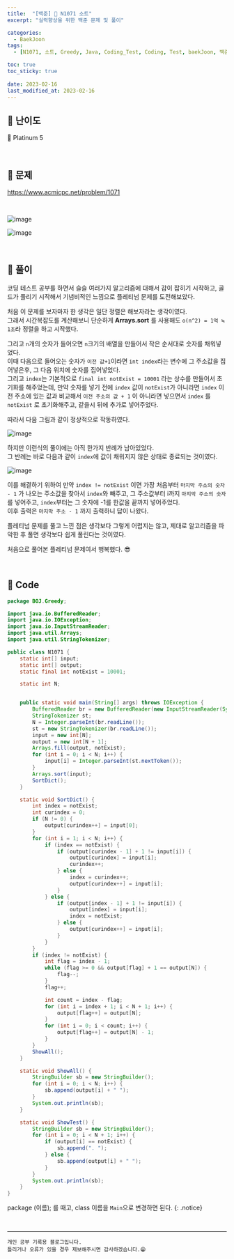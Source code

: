```yaml
---
title:  "[백준] 🏅 N1071 소트"
excerpt: "실력향상을 위한 백준 문제 및 풀이"

categories:
  - BaekJoon
tags:
  - [N1071, 소트, Greedy, Java, Coding_Test, Coding, Test, baekJoon, 백준]

toc: true
toc_sticky: true
 
date: 2023-02-16
last_modified_at: 2023-02-16
---
```


## 📌 난이도

  🏅 Platinum 5

<br>

## 📌 문제

<https://www.acmicpc.net/problem/1071>

<br>

![image](https://user-images.githubusercontent.com/37824506/219368616-0d63ce2f-7217-43d2-b6ed-f203206735cc.png)

![image](https://user-images.githubusercontent.com/37824506/219368674-ed6e366e-6f9c-4663-87a1-388ecb7a5c94.png)

<br>

## 📌 풀이  

코딩 테스트 공부를 하면서 슬슬 여러가지 알고리즘에 대해서 감이 잡히기 시작하고, 골드가 풀리기 시작해서 기념비적인 느낌으로 플레티넘 문제를 도전해보았다.  

처음 이 문제를 보자마자 한 생각은 일단 정렬은 해보자라는 생각이였다.  
그래서 시간복잡도를 계산해보니 단순하게 **Arrays.sort** 를 사용해도 `o(n^2) = 1억 ≒ 1초`라 정렬을 하고 시작했다.  

그리고 `n`개의 숫자가 들어오면 `n`크기의 배열을 만들어서 작은 순서대로 숫자를 채워넣었다.  
이때 다음으로 들어오는 숫자가 `이전 값+1`이라면 `int index`라는 변수에 그 주소값을 집어넣은후, 그 다음 위치에 숫자를 집어넣었다.  
그리고 `index`는 기본적으로 `final int notExist = 10001` 라는 상수를 만들어서 초기화를 해주었는데, 만약 숫자를 넣기 전에 `index` 값이 `notExist`가 아니라면 `index` 이전 주소에 있는 값과 비교해서 `이전 주소의 값 + 1` 이 아니라면 넣으면서 `index` 를 `notExist` 로 초기화해주고, 같을시 뒤에 추가로 넣어주었다.  

따라서 다음 그림과 같이 정상적으로 작동하였다.  

![image](https://user-images.githubusercontent.com/37824506/220398175-3a4394e4-8e17-4197-8781-e73872c087ac.png)  

하지만 이런식의 풀이에는 아직 한가지 반례가 남아있었다.  
그 반례는 바로 다음과 같이 `index`에 값이 채워지지 않은 상태로 종료되는 것이였다.  

![image](https://user-images.githubusercontent.com/37824506/220401099-dd6eb71e-4c6d-4be8-b6fa-10c648d928e5.png)

이를 해결하기 위하여 만약 `index != notExist` 이면 가장 처음부터 `마지막 주소의 숫자 - 1` 가 나오는 주소값을 찾아서 `index`와 빼주고, 그 주소값부터 i까지 `마지막 주소의 숫자`를 넣어주고, `index`부터는 그 숫자에 -1를 한값을 끝까지 넣어주었다.  
이후 출력은 `마지막 주소 - 1` 까지 출력하니 답이 나왔다.  

플레티넘 문제를 풀고 느낀 점은 생각보다 그렇게 어렵지는 않고, 제대로 알고리즘을 파악한 후 풀면 생각보다 쉽게 풀린다는 것이였다.  

처음으로 풀어본 플레티넘 문제여서 행복했다. 😎

<br>

## 📌 Code

```java
package BOJ.Greedy;

import java.io.BufferedReader;
import java.io.IOException;
import java.io.InputStreamReader;
import java.util.Arrays;
import java.util.StringTokenizer;

public class N1071 {
    static int[] input;
    static int[] output;
    static final int notExist = 10001;

    static int N;


    public static void main(String[] args) throws IOException {
        BufferedReader br = new BufferedReader(new InputStreamReader(System.in));
        StringTokenizer st;
        N = Integer.parseInt(br.readLine());
        st = new StringTokenizer(br.readLine());
        input = new int[N];
        output = new int[N + 1];
        Arrays.fill(output, notExist);
        for (int i = 0; i < N; i++) {
            input[i] = Integer.parseInt(st.nextToken());
        }
        Arrays.sort(input);
        SortDict();
    }

    static void SortDict() {
        int index = notExist;
        int curindex = 0;
        if (N != 0) {
            output[curindex++] = input[0];
        }
        for (int i = 1; i < N; i++) {
            if (index == notExist) {
                if (output[curindex - 1] + 1 != input[i]) {
                    output[curindex] = input[i];
                    curindex++;
                } else {
                    index = curindex++;
                    output[curindex++] = input[i];
                }
            } else {
                if (output[index - 1] + 1 != input[i]) {
                    output[index] = input[i];
                    index = notExist;
                } else {
                    output[curindex++] = input[i];
                }
            }
        }
        if (index != notExist) {
            int flag = index - 1;
            while (flag >= 0 && output[flag] + 1 == output[N]) {
                flag--;
            }
            flag++;

            int count = index - flag;
            for (int i = index + 1; i < N + 1; i++) {
                output[flag++] = output[N];
            }
            for (int i = 0; i < count; i++) {
                output[flag++] = output[N] - 1;
            }
        }
        ShowAll();
    }

    static void ShowAll() {
        StringBuilder sb = new StringBuilder();
        for (int i = 0; i < N; i++) {
            sb.append(output[i] + " ");
        }
        System.out.println(sb);
    }

    static void ShowTest() {
        StringBuilder sb = new StringBuilder();
        for (int i = 0; i < N + 1; i++) {
            if (output[i] == notExist) {
                sb.append(". ");
            } else {
                sb.append(output[i] + " ");
            }
        }
        System.out.println(sb);
    }
}
```

package (이름); 를 때고, class 이름을 `Main`으로 변경하면 된다.
{: .notice} 


<br>


***
    개인 공부 기록용 블로그입니다.
    틀리거나 오류가 있을 경우 제보해주시면 감사하겠습니다.😁
